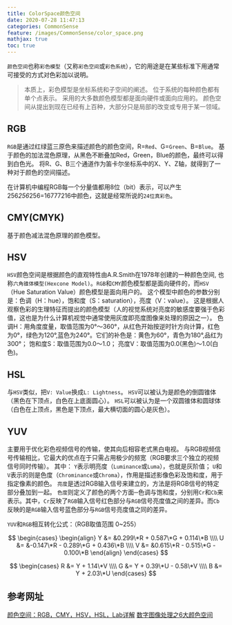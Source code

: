 ```yaml
---
title: ColorSpace颜色空间
date: 2020-07-28 11:47:13
categories: CommonSense
feature: /images/CommonSense/color_space.png
mathjax: true
toc: true
---
```


`颜色空间`也称`彩色模型`（又称`彩色空间`或`彩色系统`），它的用途是在某些标准下用通常可接受的方式对色彩加以说明。
> 本质上，彩色模型是坐标系统和子空间的阐述。
> 位于系统的每种颜色都有单个点表示。
> 采用的大多数颜色模型都是面向硬件或面向应用的。
> 颜色空间从提出到现在已经有上百种，大部分只是局部的改变或专用于某一领域。

<!-- More -->

## RGB
`RGB`是通过红绿蓝三原色来描述颜色的颜色空间，R=`Red`、G=`Green`、B=`Blue`。
基于颜色的加法混色原理，从黑色不断叠加Red，Green，Blue的颜色，最终可以得到白色光。
将R、G、B三个通道作为笛卡尔坐标系中的X、Y、Z轴，就得到了一种对于颜色的空间描述。

在计算机中编程RGB每一个分量值都用8位（bit）表示，可以产生256*256*256=16777216中颜色，这就是经常所说的`24位真彩色`。

## CMY(CMYK)
基于颜色减法混色原理的颜色模型。

## HSV
`HSV`颜色空间是根据颜色的直观特性由A.R.Smith在1978年创建的一种颜色空间, 也称`六角锥体模型(Hexcone Model)`。`RGB`和`CMY`颜色模型都是面向硬件的，而`HSV`（Hue Saturation Value）颜色模型是面向用户的。
这个模型中颜色的参数分别是：色调（H：hue），饱和度（S：saturation），亮度（V：value）。
这是根据人观察色彩的生理特征而提出的颜色模型（人的视觉系统对亮度的敏感度要强于色彩值，这也是为什么计算机视觉中通常使用灰度即亮度图像来处理的原因之一）。
色调H：用角度度量，取值范围为0°～360°，从红色开始按逆时针方向计算，红色为0°，绿色为120°,蓝色为240°。它们的补色是：黄色为60°，青色为180°,品红为300°；
饱和度S：取值范围为0.0～1.0；
亮度V：取值范围为0.0(黑色)～1.0(白色)。

## HSL
与`HSV`类似，把`V: Value`换成`L: Lightness`。
`HSV`可以被认为是颜色的倒圆锥体（黑色在下顶点，白色在上底面圆心）。
`HSL`可以被认为是一个双圆锥体和圆球体（白色在上顶点，黑色是下顶点，最大横切面的圆心是灰色）。

## YUV
主要用于优化彩色视频信号的传输，使其向后相容老式黑白电视。
与RGB视频信号传输相比，它最大的优点在于只需占用极少的频宽（RGB要求三个独立的视频信号同时传输）。
其中：
`Y`表示明亮度（`Luminance`或`Luma`），也就是灰阶值；
`U`和`V`表示的则是色度（`Chrominance`或`Chroma`），作用是描述影像色彩及饱和度，用于指定像素的颜色。
`亮度`是透过RGB输入信号来建立的，方法是将RGB信号的特定部分叠加到一起。
`色度`则定义了颜色的两个方面─色调与饱和度，分别用`Cr`和`Cb`来表示。其中，`Cr`反映了`RGB`输入信号红色部分与`RGB`信号亮度值之间的差异。而`Cb`反映的是`RGB`输入信号蓝色部分与`RGB`信号亮度值之同的差异。

`YUV`和`RGB`相互转化公式：（RGB取值范围 0~255）

$$
\begin{cases}
\begin{align}
Y &= &0.299\*R + 0.587\*G + 0.114\*B \\\\
U &= &-0.147\*R - 0.289\*G + 0.436\*B \\\\
V &= &0.615\*R - 0.515\*G - 0.100\*B
\end{align}
\end{cases}
$$

$$
\begin{cases}
R &= Y + 1.14\*V \\\\
G &= Y + 0.39\*U - 0.58\*V \\\\
B &= Y + 2.03\*U
\end{cases}
$$

## 参考网址
[颜色空间：RGB，CMY，HSV，HSL，Lab详解](https://blog.csdn.net/weiweigfkd/article/details/20898937)
[数字图像处理之6大颜色空间](https://zhuanlan.zhihu.com/p/28741691)

